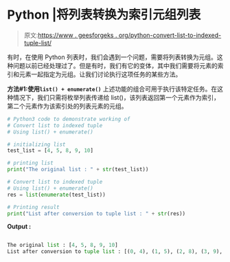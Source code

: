 # Python |将列表转换为索引元组列表

> 原文:[https://www . geesforgeks . org/python-convert-list-to-indexed-tuple-list/](https://www.geeksforgeeks.org/python-convert-list-to-indexed-tuple-list/)

有时，在使用 Python 列表时，我们会遇到一个问题，需要将列表转换为元组。这种问题以前已经处理过了。但是有时，我们有它的变体，其中我们需要将元素的索引和元素一起指定为元组。让我们讨论执行这项任务的某些方法。

**方法#1:使用`list() + enumerate()`**
上述功能的组合可用于执行该特定任务。在这种情况下，我们只需将枚举列表传递给 list()，该列表返回第一个元素作为索引，第二个元素作为该索引处的列表元素的元组。

```py
# Python3 code to demonstrate working of
# Convert list to indexed tuple
# Using list() + enumerate()

# initializing list
test_list = [4, 5, 8, 9, 10]

# printing list
print("The original list : " + str(test_list))

# Convert list to indexed tuple
# Using list() + enumerate()
res = list(enumerate(test_list))

# Printing result
print("List after conversion to tuple list : " + str(res))
```

**Output :**

```py

The original list : [4, 5, 8, 9, 10]
List after conversion to tuple list : [(0, 4), (1, 5), (2, 8), (3, 9), (4, 10)]

```